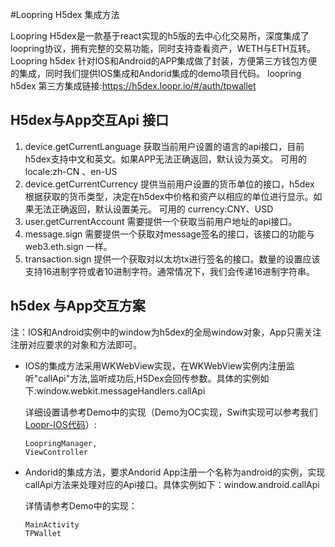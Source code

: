 #Loopring H5dex 集成方法

Loopring H5dex是一款基于react实现的h5版的去中心化交易所，深度集成了loopring协议，拥有完整的交易功能，同时支持查看资产，WETH与ETH互转。Loopring h5dex 针对IOS和Android的APP集成做了封装，方便第三方钱包方便的集成，同时我们提供IOS集成和Andorid集成的demo项目代码。
loopring h5dex 第三方集成链接:https://h5dex.loopr.io/#/auth/tpwallet

## H5dex与App交互Api 接口
1. device.getCurrentLanguage
   获取当前用户设置的语言的api接口，⽬前h5dex⽀持中⽂和英⽂。如果APP无法正确返回，默认设为英文。 
   可⽤的 locale:zh-CN 、en-US
2. device.getCurrentCurrency
   提供当前⽤户设置的货币单位的接口，h5dex 根据获取的货币类型，决定在h5dex中价格和资产以相应的单位进行显示。如果无法正确返回，默认设置美元。
    可用的 currency:CNY、USD
3. user.getCurrentAccount
   需要提供⼀个获取当前⽤户地址的api接口。
4. message.sign
   需要提供一个获取对message签名的接⼝，该接⼝的功能与web3.eth.sign 一样。
5. transaction.sign
   提供⼀个获取对以太坊tx进行签名的接口。数量的设置应该支持16进制字符或者10进制字符。通常情况下，我们会传递16进制字符串。

## h5dex 与App交互方案

注：IOS和Android实例中的window为h5dex的全局window对象，App只需关注注册对应要求的对象和方法即可。

- IOS的集成方法采用WKWebView实现，在WKWebView实例内注册监听"callApi"方法,监听成功后,H5Dex会回传参数。具体的实例如下:window.webkit.messageHandlers.callApi

  详细设置请参考Demo中的实现（Demo为OC实现，Swift实现可以参考我们[Loopr-IOS代码](https://github.com/Loopring/loopr-ios/tree/master/loopr-ios/H5Dex)）:

  ```
  LoopringManager,
  ViewController 
  ```

- Andorid的集成方法，要求Andorid App注册一个名称为android的实例，实现callApi方法来处理对应的Api接口。具体实例如下：window.android.callApi

  详情请参考Demo中的实现：

  ```
  MainActivity
  TPWallet
  ```

